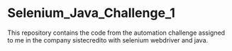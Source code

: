 # Selenium_Java_Challenge_1
This repository contains the code from the automation challenge assigned to me in the company sistecredito with selenium webdriver and java.
